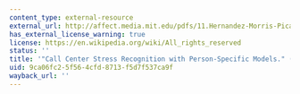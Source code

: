 ```yaml
---
content_type: external-resource
external_url: http://affect.media.mit.edu/pdfs/11.Hernandez-Morris-Picard-ACII.pdf
has_external_license_warning: true
license: https://en.wikipedia.org/wiki/All_rights_reserved
status: ''
title: '"Call Center Stress Recognition with Person-Specific Models." (PDF)'
uid: 9ca06fc2-5f56-4cfd-8713-f5d7f537ca9f
wayback_url: ''
---
```

